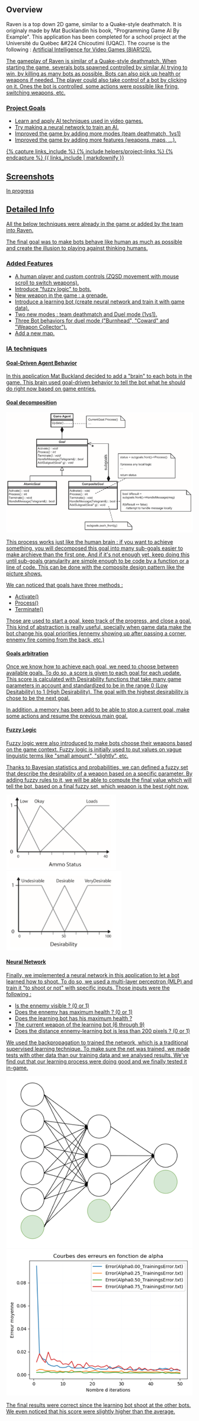 <!---
Gregoire Boiron <gregoire.boiron@gmail.com>
Copyright (c) 2018 Gregoire Boiron  All Rights Reserved.
--->

Overview
--------------------
Raven is a top down 2D game, similar to a Quake-style deathmatch. It is originaly made by Mat Bucklandin his book, "Programming Game AI By Example". This application has been completed for a school project at the Université du Québec &#224 Chicoutimi (UQAC). The course is the following : <a href="http://cours.uqac.ca/8IAR125"> Artificial Intelligence for Video Games (8IAR125).

The gameplay of Raven is similar of a Quake-style deathmatch. When starting the game, severals bots spawned controlled by similar AI trying to win, by killing as many bots as possible. Bots can also pick up health or weapons if needed. The player could also take control of a bot by clicking on it. Ones the bot is controlled, some actions were possible like firing, switching weapons, etc.

### Project Goals
* Learn and apply AI techniques used in video games.
* Try making a neural network to train an AI.
* Improved the game by adding more modes (team deathmatch, 1vs1)
* Improved the game by adding more features (weapons, maps, ...).

{% capture links_include %}
{% include helpers/project-links %}
{% endcapture %}
{{ links_include | markdownify }}

Screenshots
--------------------
In progress

Detailed Info
--------------------
All the below techniques were already in the game or added by the team into Raven.

The final goal was to make bots behave like human as much as possible and create the illusion to playing against thinking humans.

### Added Features
* A human player and custom controls (ZQSD movement with mouse scroll to switch weapons).
* Introduce "fuzzy logic" to bots.
* New weapon in the game : a grenade.
* Introduce a learning bot (create neural network and train it with game data).
* Two new modes : team deathmatch and Duel mode (1vs1).
* Three Bot behaviors for duel mode ("Burnhead", "Coward" and "Weapon Collector").
* Add a new map.

### IA techniques
#### Goal-Driven Agent Behavior
In this application Mat Buckland decided to add a "brain" to each bots in the game. This brain used goal-driven behavior to tell the bot what he should do right now based on game entries.

#### Goal decomposition
<img class="class-diagram" src="/assets/project-images/raven/goals-composite.png">

This process works just like the human brain : if you want to achieve something, you will decomposed this goal into many sub-goals easier to make archieve than the first one. And if it's not enough yet, keep doing this until sub-goals granularity are simple enough to be code by a function or a line of code. This can be done with the composite design pattern like the picture shows.

We can noticed that goals have three methods :
* Activate()
* Process()
* Terminate()

Those are used to start a goal, keep track of the progress, and close a goal. This kind of abstraction is really useful, specially when game data make the bot change his goal priorities (ennemy showing up after passing a corner, ennemy fire coming from the back, etc.)

#### Goals arbitration
Once we know how to achieve each goal, we need to choose between available goals. To do so, a score is given to each goal for each update. This score is calculated with Desirability functions that take many game parameters in account and standardized to be in the range 0 (Low Desitability) to 1 (High Desirability). The goal with the highest desirability is chose to be the next goal.

In addition, a memory has been add to be able to stop a current goal, make some actions and resume the previous main goal.

#### Fuzzy Logic
Fuzzy logic were also introduced to make bots choose their weapons based on the game context. Fuzzy logic is initially used to put values on vague linguistic terms like "small amount", "slightly", etc.

Thanks to Bayesian statistics and probabilities, we can defined a fuzzy set that describe the desirability of a weapon based on a specific parameter. By adding fuzzy rules to it, we will be able to compute the final value which will tell the bot, based on a final fuzzy set, which weapon is the best right now.

<div class="bloc-images">
		    <img src="/assets/project-images/raven/ammo-fuzzy.png">
		    <img src="/assets/project-images/raven/weapon-fuzzy.png">
</div>

#### Neural Network
Finally, we implemented a neural network in this application to let a bot learned how to shoot. To do so, we used a multi-layer perceptron (MLP) and train it "to shoot or not" with specific inputs. Those inputs were the following :
* Is the ennemy visible ? (0 or 1)
* Does the ennemy has maximum health ? (0 or 1)
* Does the learning bot has his maximum health ?
* The current weapon of the learning bot (6 through 9)
* Does the distance ennemy-learning bot is less than 200 pixels ? (0 or 1)

We used the backpropagation to trained the network, which is a traditional supervised learning technique. To make sure the net was trained, we made tests with other data than our training data and we analysed results. We've find out that our learning process were doing good and we finally tested it in-game.

<div class="bloc-images">
		<img src="/assets/project-images/raven/network.png">
	  <img src="/assets/project-images/raven/results.png">
</div>

The final results were correct since the learning bot shoot at the other bots. We even noticed that his score were slightly higher than the average.

